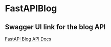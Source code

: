 # FastAPIBlog
## Swagger UI link for the blog API
[FastAPI Blog API Docs](https://fastapiblog-mt0i.onrender.com/docs)

